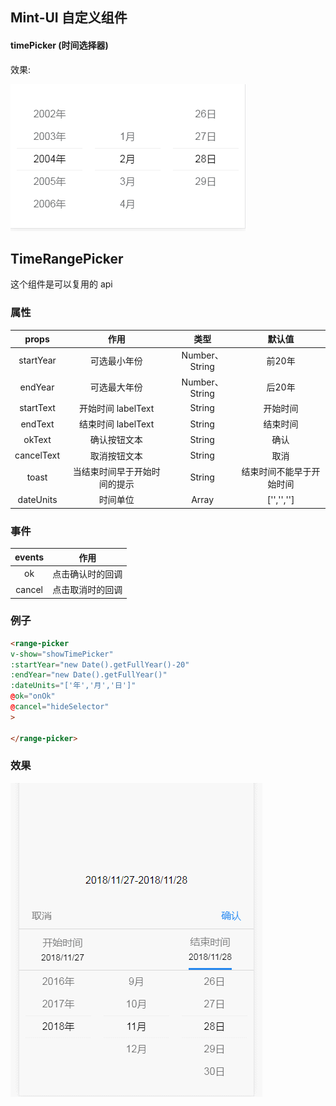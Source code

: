 ## Mint-UI 自定义组件

#### timePicker (时间选择器)

效果:

![time-picker](https://github.com/PsChina/Vue/blob/master/images/time-picker.jpg)

## TimeRangePicker

这个组件是可以复用的 api

### 属性

| props | 作用 | 类型 | 默认值 |
| :--:| :--:| :--: | :--: |
| startYear | 可选最小年份 | Number、String | 前20年 |
| endYear | 可选最大年份 | Number、String | 后20年 |
| startText | 开始时间 labelText | String | 开始时间 |
| endText | 结束时间 labelText | String | 结束时间 |
| okText | 确认按钮文本 | String | 确认 |
| cancelText | 取消按钮文本 | String | 取消 |
| toast | 当结束时间早于开始时间的提示 | String | 结束时间不能早于开始时间 |
| dateUnits | 时间单位 | Array | ['','',''] |

### 事件

| events | 作用 |
| :--:| :--:|
| ok | 点击确认时的回调 |
| cancel | 点击取消时的回调 |


### 例子

```html
<range-picker
v-show="showTimePicker"
:startYear="new Date().getFullYear()-20"
:endYear="new Date().getFullYear()"
:dateUnits="['年','月','日']"
@ok="onOk"
@cancel="hideSelector"
>

</range-picker>
```

### 效果

![time-picker](https://github.com/PsChina/Vue/blob/master/images/range-picker.gif)